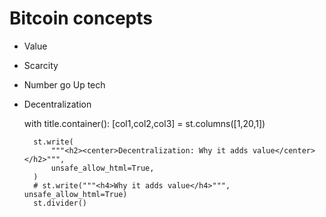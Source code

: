 # Bitcoin concepts
- Value
- Scarcity 
- Number go Up tech
- Decentralization

    with title.container():
        [col1,col2,col3] = st.columns([1,20,1])
        
        st.write(
            """<h2><center>Decentralization: Why it adds value</center></h2>""",
            unsafe_allow_html=True,
        )
        # st.write("""<h4>Why it adds value</h4>""", unsafe_allow_html=True)
        st.divider()
